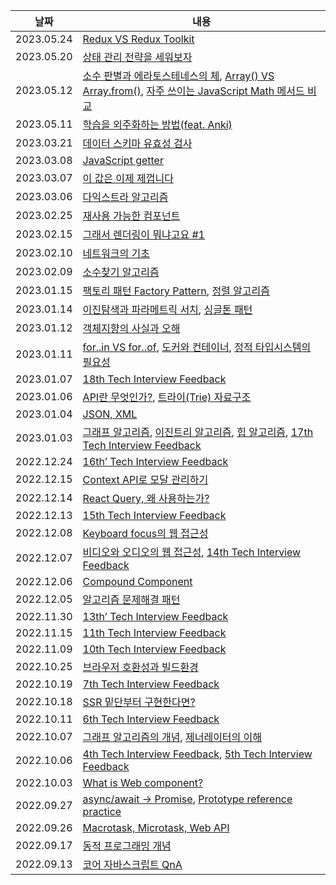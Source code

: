 | 날짜       | 내용                                                                                                                                                                                                                                                   |
| ---------- | ------------------------------------------------------------------------------------------------------------------------------------------------------------------------------------------------------------------------------------------------------ |
|2023.05.24|[Redux VS Redux Toolkit](https://github.com/herekim/doodles/blob/main/doodles/%EC%83%81%ED%83%9C%EA%B4%80%EB%A6%AC/Redux%20VS%20Redux%20Toolkit.md)|
|2023.05.20|[상태 관리 전략을 세워보자](https://velog.io/@keem/상태-관리의-테스트-전략을-세워보자)|
|2023.05.12|[소수 판별과 에라토스테네스의 체](https://bush-quarter-3e6.notion.site/760bdf4243e14124b624a4970782d76e), [Array() VS Array.from()](https://bush-quarter-3e6.notion.site/Array-VS-Array-from-855f614ccb804f13850707ec216cf4b8), [자주 쓰이는 JavaScript Math 메서드 비교](https://bush-quarter-3e6.notion.site/JavaScript-Math-2a0e6fbeb1a54a90a7f2475b10f760e7)|
|2023.05.11|[학습을 외주화하는 방법(feat. Anki)](https://velog.io/@keem/학습을-외주화하는-방법-feat.-Anki)|
|2023.03.21|[데이터 스키마 유효성 검사](https://bush-quarter-3e6.notion.site/Data-Schema-Validation-8ea7c89026d146078c6032053adc5051)|
|2023.03.08|[JavaScript getter](https://bush-quarter-3e6.notion.site/JavaScript-getter-74e9a6a31ef24c11a9feac3571737f03)|
|2023.03.07|[이 값은 이제 제껍니다](https://alwayshere.vercel.app/blog/20230326)|
|2023.03.06|[다익스트라 알고리즘](https://bush-quarter-3e6.notion.site/Dijkstra-917c97d15af7479d826abfa7d522a680)|
|2023.02.25|[재사용 가능한 컴포넌트](https://bush-quarter-3e6.notion.site/3d115a51b3a94a1789c11453d3d3b642)|
|2023.02.15|[그래서 렌더링이 뭐냐고요 #1](https://bush-quarter-3e6.notion.site/1-ebfb7892469b4f16b2fb4bc9a04e67e2)|
|2023.02.10|[네트워크의 기초](https://bush-quarter-3e6.notion.site/fda78faf864543249a2de7ed08770597)|
|2023.02.09|[소수찾기 알고리즘](https://github.com/herekim/algorithm/tree/main/practice/%EC%86%8C%EC%88%98%EA%B5%AC%ED%95%98%EA%B8%B0)|
|2023.01.15|[팩토리 패턴 Factory Pattern](https://bush-quarter-3e6.notion.site/Factory-Pattern-3b6585e776cf42bcad8bf909ee11e31b), [정렬 알고리즘](https://bush-quarter-3e6.notion.site/eafec01e7560457282098e0fc2ee8bd1)|
|2023.01.14|[이진탐색과 파라메트릭 서치](https://bush-quarter-3e6.notion.site/0d5b34d7e7394dac855ff065615b19e4), [싱글톤 패턴](https://bush-quarter-3e6.notion.site/fc4e92575d634dc8995e6920e7da00f2)|
|2023.01.12|[객체지향의 사실과 오해](https://bush-quarter-3e6.notion.site/ba65bfda242f4beb86c87f71006d2bad)|
|2023.01.11|[for..in VS for..of](https://bush-quarter-3e6.notion.site/for-in-vs-for-of-40a03480948047ceb09e04d2cadd9505), [도커와 컨테이너](https://bush-quarter-3e6.notion.site/e4a84f7531d146c9ad58a8025efbe1c9), [정적 타입시스템의 필요성](https://bush-quarter-3e6.notion.site/18e99df50a774a64a04e5c931ff7067c)|
|2023.01.07|[18th Tech Interview Feedback](https://bush-quarter-3e6.notion.site/18th-Tech-Interview-Feedback-5cef8df3559844b4b6f4561ac028f445)|
|2023.01.06|[API란 무엇인가?](https://bush-quarter-3e6.notion.site/API-53556a2035cd41a19f4494b5c77606e5), [트라이(Trie) 자료구조](https://bush-quarter-3e6.notion.site/Trie-e62794843b684e4c94ec1678d7127ac6)|
|2023.01.04|[JSON, XML](https://bush-quarter-3e6.notion.site/JSON-XML-fbd7fd42a46c4696b0b587865ed14c38)|
|2023.01.03|[그래프 알고리즘](https://bush-quarter-3e6.notion.site/85ed1971e16f4e36b2495ed06205f3c1), [이진트리 알고리즘](https://bush-quarter-3e6.notion.site/15994cdf8e6f4b748f0e223ef0a8e6ed), [힙 알고리즘](https://bush-quarter-3e6.notion.site/6b2b0775d3214a76b48075e30087cd43), [17th Tech Interview Feedback](https://bush-quarter-3e6.notion.site/17th-Tech-Interview-Feedback-a4272e7ab1884b8396452c8884220b96)|
|2022.12.24|[16th’ Tech Interview Feedback](https://bush-quarter-3e6.notion.site/16th-Tech-Interview-Feedback-2044f76a789f44358d621b7a84388aff)|
|2022.12.15|[Context API로 모달 관리하기](https://bush-quarter-3e6.notion.site/Context-API-4948a713c7db446abdc7929c8a24be03)|
|2022.12.14|[React Query, 왜 사용하는가?](https://bush-quarter-3e6.notion.site/React-Query-95f7abb5032848b0bbcea1d36e3eb807)|
|2022.12.13|[15th Tech Interview Feedback](https://bush-quarter-3e6.notion.site/15th-Tech-Interview-Feedback-d40c76d8fa6b491789e0f2182b45bff5)|
| 2022.12.08 | [Keyboard focus의 웹 접근성](https://bush-quarter-3e6.notion.site/Keyboard-focus-78ed316b285b46e187614ec9c868bd60)                                                                                                                                     |
| 2022.12.07 | [비디오와 오디오의 웹 접근성](https://bush-quarter-3e6.notion.site/331c4988490d40c8a23911b229c31b2d), [14th Tech Interview Feedback](https://bush-quarter-3e6.notion.site/14th-Tech-Interview-Feedback-cfb7e3f95ada4c0b8e1b06a38a09f98d)                                                                                                                                                   |
| 2022.12.06 | [Compound Component](https://bush-quarter-3e6.notion.site/Compound-Component-330324a24da8402fa1969a576014b4e2)                                                                                                                                                            |
| 2022.12.05 | [알고리즘 문제해결 패턴](https://bush-quarter-3e6.notion.site/04fb588f6b72476ca162f75764e9cd86)                                                                                                                                                        |
|2022.11.30|[13th’ Tech Interview Feedback](https://bush-quarter-3e6.notion.site/13th-Tech-Interview-Feedback-4b789ee60ca645edb9ef5fe475ad0bb3)|
|2022.11.15|[11th Tech Interview Feedback](https://bush-quarter-3e6.notion.site/11th-Tech-Interview-Feedback-0a1b54ed98584cefba4583b476645fff)|
|2022.11.09|[10th Tech Interview Feedback](https://bush-quarter-3e6.notion.site/10th-Tech-Interview-Feedback-f481de5667a6442483734aeaef988359)|
| 2022.10.25 | [브라우저 호환성과 빌드환경](https://bush-quarter-3e6.notion.site/06ef8f697bf3466bb8a49a8f049bfc4d)                                                                                                                                                    |
|2022.10.19|[7th Tech Interview Feedback](https://bush-quarter-3e6.notion.site/7th-Tech-Interview-Feedback-e6f066ad36c146bd88ba1e7cf9cf85dc)|
| 2022.10.18 | [SSR 밑단부터 구현한다면?](https://bush-quarter-3e6.notion.site/SSR-from-Scratch-6d0cb8dde9d54e889179fb7186fffb3f)                                                                                                                                     |
|2022.10.11|[6th Tech Interview Feedback](https://bush-quarter-3e6.notion.site/6th-Tech-Interview-Feedback-e7c4f62a6c504438a18576d6639d92ed)|
| 2022.10.07 | [그래프 알고리즘의 개념](https://bush-quarter-3e6.notion.site/Graph-8b9394f5300c4dec8f0536e02c80fa79), [제너레이터의 이해](https://bush-quarter-3e6.notion.site/Generator-1db07275756d431aba476094976e10b2)                                            |
|2022.10.06|[4th Tech Interview Feedback](https://bush-quarter-3e6.notion.site/4th-Tech-Interview-Feedback-8366059571e44e5e8aafb648acc25cb0), [5th Tech Interview Feedback](https://bush-quarter-3e6.notion.site/5th-Tech-Interview-Feedback-07e231f2fde843a59d6f044ca2c94d6f)|
| 2022.10.03 | [What is Web component?](https://bush-quarter-3e6.notion.site/What-is-Web-component-1bc45c6967074e26aa15eab55078cae8)                                                                                                                                  |
| 2022.09.27 | [async/await → Promise](https://bush-quarter-3e6.notion.site/async-await-Promise-89e1ea01fad147148608131e52fe9903), [Prototype reference practice](https://bush-quarter-3e6.notion.site/Prototype-reference-practice-e01118e37ebf40e799d1b0d7dfbea279) |
| 2022.09.26 | [Macrotask, Microtask, Web API](https://bush-quarter-3e6.notion.site/Macrotask-Microtask-Web-API-36b2a35278234aeca2099dd0dd1e9c2b)                                                                                                                     |
| 2022.09.17 | [동적 프로그래밍 개념](https://bush-quarter-3e6.notion.site/6f268721e16847b6bb588cccc59306a7)                                                                                                                                                          |
| 2022.09.13 | [코어 자바스크립트 QnA](https://bush-quarter-3e6.notion.site/QnA-ae74a394c93841c5b440608b97d12fc4)                                                                                                                                                     |
